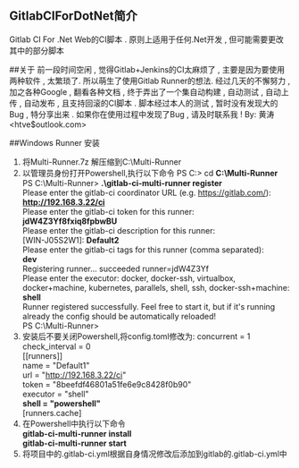 ## GitlabCIForDotNet简介
Gitlab CI For .Net Web的CI脚本 . 原则上适用于任何.Net开发 , 但可能需要更改其中的部分脚本

##关于
  前一段时间空闲 , 觉得Gitlab+Jenkins的CI太麻烦了 , 主要是因为要使用两种软件 , 太繁琐了. 所以萌生了使用Gitlab Runner的想法. 经过几天的不懈努力 , 加之各种Google , 翻看各种文档 , 终于弄出了一个集自动构建 , 自动测试 , 自动上传 , 自动发布 , 且支持回滚的CI脚本 . 脚本经过本人的测试 , 暂时没有发现大的Bug , 特分享出来 . 如果你在使用过程中发现了Bug , 请及时联系我 !
  By: 黄涛<htve$outlook.com>

##Windows Runner 安装
1. 将Multi-Runner.7z 解压缩到C:\Multi-Runner
2. 以管理员身份打开Powershell,执行以下命令
    PS C:\> cd **C:\Multi-Runner**  
    PS C:\Multi-Runner> **.\gitlab-ci-multi-runner register**  
    Please enter the gitlab-ci coordinator URL (e.g. https://gitlab.com/):  
    **http://192.168.3.22/ci**  
    Please enter the gitlab-ci token for this runner:  
    **jdW4Z3Yf8fxiq8fpbwBU**  
    Please enter the gitlab-ci description for this runner:  
    \[WIN-J05S2W1\]: **Default2**  
    Please enter the gitlab-ci tags for this runner (comma separated):  
    **dev**  
    Registering runner... succeeded runner=jdW4Z3Yf  
    Please enter the executor: docker, docker-ssh, virtualbox, docker+machine, kubernetes, parallels, shell, ssh, docker-ssh+machine:  
    **shell**  
    Runner registered successfully. Feel free to start it, but if it's running already the config should be automatically reloaded!  
    PS C:\Multi-Runner>  
3. 安装后不要关闭Powershell,将config.toml修改为:
    concurrent = 1  
    check_interval = 0  
    [[runners]]  
      name = "Default1"  
      url = "http://192.168.3.22/ci"  
      token = "8beefdf46801a51fe6e9c8428f0b90"  
      executor = "shell"  
      **shell = "powershell"**  
      [runners.cache]  
4. 在Powershell中执行以下命令  
    **gitlab-ci-multi-runner install**  
    **gitlab-ci-multi-runner start**
5. 将项目中的.gitlab-ci.yml根据自身情况修改后添加到gitlab的.gitlab-ci.yml中
